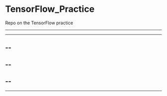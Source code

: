 # TensorFlow_Practice

Repo on the TensorFlow practice

----
-----
--
----
--
--------------
--
--
--------

